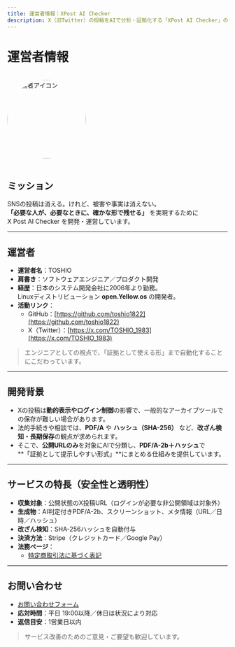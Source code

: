 ```yaml
---
title: 運営者情報｜XPost AI Checker
description: X（旧Twitter）の投稿をAIで分析・証拠化する「XPost AI Checker」の運営者情報。開発背景・実績・セキュリティ方針・連絡先。
---
```


# 運営者情報

<div align="left">
  <img src="/images/profile_toshio.png" alt="運営者アイコン" width="180" style="border-radius: 50%; margin: 16px 0;">
</div>

## ミッション
SNSの投稿は消える。けれど、被害や事実は消えない。  
**「必要な人が、必要なときに、確かな形で残せる」** を実現するために  
X Post AI Checker を開発・運営しています。

---

## 運営者
- **運営者名**：TOSHIO  
- **肩書き**：ソフトウェアエンジニア／プロダクト開発  
- **経歴**：日本のシステム開発会社に2006年より勤務。  
  Linuxディストリビューション **open.Yellow.os** の開発者。  
- **活動リンク**：  
  - GitHub：[https://github.com/toshio1822](https://github.com/toshio1822)  
  - X（Twitter）：[https://x.com/TOSHIO_1983](https://x.com/TOSHIO_1983)

> エンジニアとしての視点で、「証拠として使える形」まで自動化することにこだわっています。

---

## 開発背景
- Xの投稿は**動的表示やログイン制御**の影響で、一般的なアーカイブツールでの保存が難しい場合があります。  
- 法的手続きや相談では、**PDF/A** や **ハッシュ（SHA-256）** など、**改ざん検知・長期保存**の観点が求められます。  
- そこで、**公開URLのみ**を対象にAIで分類し、**PDF/A-2b＋ハッシュ**で  
  **「証拠として提示しやすい形式」**にまとめる仕組みを提供しています。

---

## サービスの特長（安全性と透明性）
- **収集対象**：公開状態のX投稿URL（ログインが必要な非公開領域は対象外）  
- **生成物**：AI判定付きPDF/A-2b、スクリーンショット、メタ情報（URL／日時／ハッシュ）  
- **改ざん検知**：SHA-256ハッシュを自動付与  
- **決済方法**：Stripe（クレジットカード／Google Pay）  
- **法務ページ**：  
  - [特定商取引法に基づく表記](legal.md)

---

## お問い合わせ
- [お問い合わせフォーム](contact.md)  
- **応対時間**：平日 19:00以降／休日は状況により対応  
- **返信目安**：1営業日以内  

> サービス改善のためのご意見・ご要望も歓迎しています。
